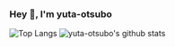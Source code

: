 ### Hey 👋, I'm yuta-otsubo

![Top Langs](https://github-readme-stats.vercel.app/api/top-langs/?username=yuta-otsubo&hide=html)
![yuta-otsubo's github stats](https://github-readme-stats.vercel.app/api?username=yuta-otsubo&show_icons=true&count_private=true&line_height=40)
